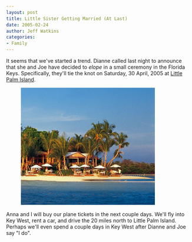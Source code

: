 ```yaml
---
layout: post
title: Little Sister Getting Married (At Last)
date: 2005-02-24
author: Jeff Watkins
categories:
- Family
---
```


It seems that we've started a trend. Dianne called last night to announce that she and Joe have decided to *elope* in a small ceremony in the Florida Keys. Specifically, they'll tie the knot on Saturday, 30 April, 2005 at [Little Palm Island][little-palm-island].

<figure>
<img class="photo" src="/images/littlepalmisland.jpg" border="0" alt="Little Palm Island">
</figure>

Anna and I will buy our plane tickets in the next couple days. We'll fly into Key West, rent a car, and drive the 20 miles north to Little Palm Island. Perhaps we'll even spend a couple days in Key West after Dianne and Joe say "I do".

[little-palm-island]: http://www.littlepalmisland.com/ "Little Palm Island (sorry about the music)"